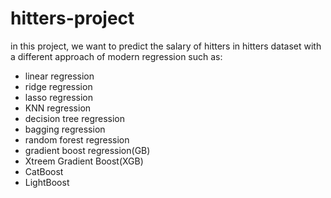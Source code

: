 # hitters-project
in this project, we want to predict the salary of hitters in hitters dataset with a different approach of modern regression such as:
- linear regression
- ridge regression
- lasso regression
- KNN regression
- decision tree regression
- bagging regression
- random forest regression
- gradient boost regression(GB)
- Xtreem Gradient Boost(XGB)
- CatBoost
- LightBoost
